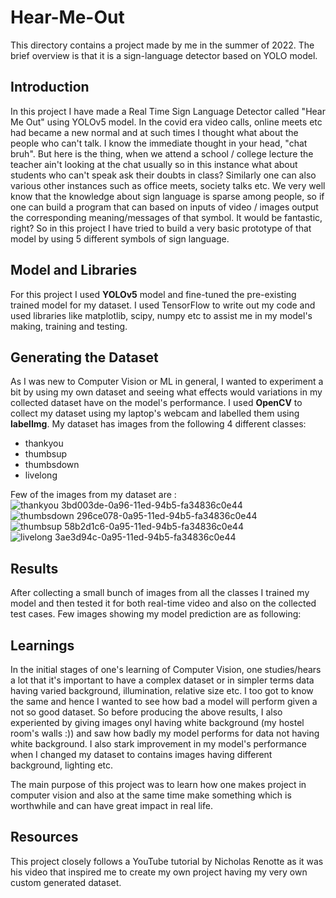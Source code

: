 # Hear-Me-Out
This directory contains a project made by me in the summer of 2022. The brief overview is that it is a sign-language detector based on YOLO model.

## Introduction
In this project I have made a Real Time Sign Language Detector called "Hear Me Out" using YOLOv5 model. In the covid era video calls, online meets etc had became a new normal and at such times I thought what about the people who can't talk. I know the immediate thought in your head, "chat bruh". But here is the thing, when we attend a school / college lecture the teacher ain't looking at the chat usually so in this instance what about students who can't speak ask their doubts in class? Similarly one can also various other instances such as office meets, society talks etc. We very well know that the knowledge about sign language is sparse among people, so if one can build a program that can based on inputs of video / images output the corresponding meaning/messages of that symbol. It would be fantastic, right? So in this project I have tried to build a very basic prototype of that model by using 5 different symbols of sign language.

## Model and Libraries
For this project I used **YOLOv5** model and fine-tuned the pre-existing trained model for my dataset. I used TensorFlow to write out my code and used libraries like matplotlib, scipy, numpy etc to assist me in my model's making, training and testing.

## Generating the Dataset
As I was new to Computer Vision or ML in general, I wanted to experiment a bit by using my own dataset and seeing what effects would variations in my collected dataset have on the model's performance.
I used **OpenCV** to collect my dataset using my laptop's webcam and labelled them using **labelImg**. My dataset has images from the following 4 different classes:
- thankyou
- thumbsup
- thumbsdown
- livelong

Few of the images from my dataset are :
![thankyou 3bd003de-0a96-11ed-94b5-fa34836c0e44](https://user-images.githubusercontent.com/94215375/193784527-8820548b-03dd-47f0-b8d4-8f0ef4c64021.jpg)
![thumbsdown 296ce078-0a95-11ed-94b5-fa34836c0e44](https://user-images.githubusercontent.com/94215375/193784647-9dbd5179-7433-4cbf-a536-a907e4970361.jpg)
![thumbsup 58b2d1c6-0a95-11ed-94b5-fa34836c0e44](https://user-images.githubusercontent.com/94215375/193784724-006bbaee-b46a-4235-afc7-b42c6caa8965.jpg)
![livelong 3ae3d94c-0a95-11ed-94b5-fa34836c0e44](https://user-images.githubusercontent.com/94215375/193784849-c8dc9fc1-f6c3-45d5-855a-6e73739551b0.jpg)


## Results
After collecting a small bunch of images from all the classes I trained my model and then tested it for both real-time video and also on the collected test cases. 
Few images showing my model prediction are as following:


## Learnings
In the initial stages of one's learning of Computer Vision, one studies/hears a lot that it's important to have a complex dataset or in simpler terms data having varied background, illumination, relative size etc. I too got to know the same and hence I wanted to see how bad a model will perform given a not so good dataset. So before producing the above results, I also experiented by giving images onyl having white background (my hostel room's walls :)) and saw how badly my model performs for data not having white background. I also stark improvement in my model's performance when I changed my dataset to contains images having different background, lighting etc.

The main purpose of this project was to learn how one makes project in computer vision and also at the same time make something which is worthwhile and can have great impact in real life.

## Resources
This project closely follows a YouTube tutorial by Nicholas Renotte as it was his video that inspired me to create my own project having my very own custom generated dataset.
